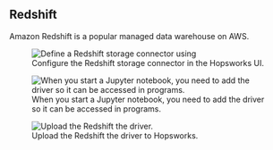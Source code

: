 ## Redshift
Amazon Redshift is a popular managed data warehouse on AWS. 

<p align="center">
  <figure>
    <img src="../../../assets/images/storage-connectors/redshift-setup.png" alt="Define a Redshift storage connector using ">
    <figcaption>Configure the Redshift storage connector in the Hopsworks UI.</figcaption>
  </figure>
</p>

<p align="center">
  <figure>
    <img src="../../../assets/images/storage-connectors/redshift-add-driver-jupyter.png" alt="When you start a Jupyter notebook, you need to add the driver so it can be accessed in programs.">
    <figcaption>When you start a Jupyter notebook, you need to add the driver so it can be accessed in programs.</figcaption>
  </figure>
</p>


<p align="center">
  <figure>
    <img src="../../../assets/images/storage-connectors/redshift-upload-driver.png" alt="Upload the Redshift the driver.">
    <figcaption>Upload the Redshift the driver to Hopsworks.</figcaption>
  </figure>
</p>
